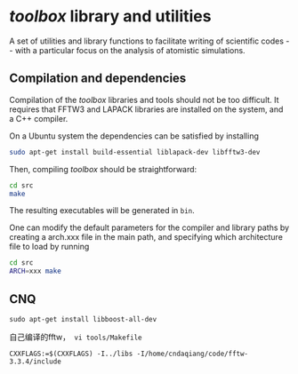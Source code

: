 *toolbox* library and utilities
===============================

A set of utilities and library functions to facilitate writing of 
scientific codes -- with a particular focus on the analysis of 
atomistic simulations.

Compilation and dependencies
----------------------------

Compilation of the *toolbox* libraries and tools should not be too
difficult. It requires that FFTW3 and LAPACK libraries are installed
on the system, and a C++ compiler. 

On a Ubuntu system the dependencies can be satisfied by installing

```bash
sudo apt-get install build-essential liblapack-dev libfftw3-dev
```
Then, compiling *toolbox* should be straightforward:

```bash
cd src
make
```

The resulting executables will be generated in `bin`.

One can modify the default parameters for the compiler and library 
paths by creating a arch.xxx file in the main path, and specifying
which architecture file to load by running

```bash
cd src
ARCH=xxx make
```


## CNQ
```
sudo apt-get install libboost-all-dev
```
自己编译的fftw，` vi tools/Makefile`
```
CXXFLAGS:=$(CXXFLAGS) -I../libs -I/home/cndaqiang/code/fftw-3.3.4/include
```


